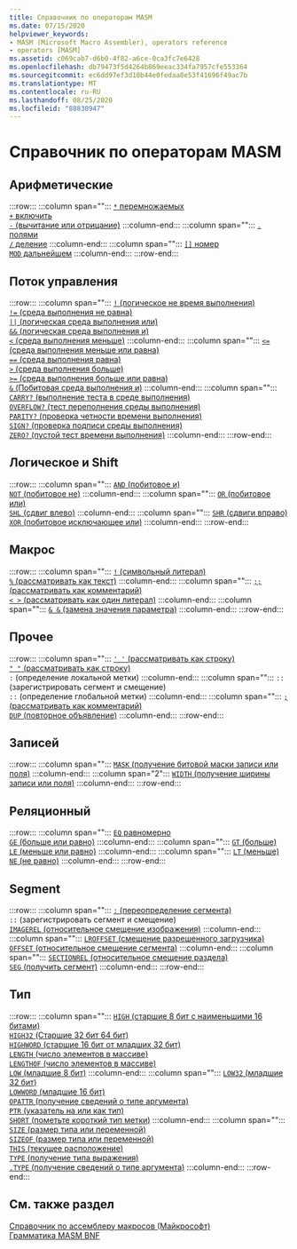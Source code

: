 ```yaml
---
title: Справочник по операторам MASM
ms.date: 07/15/2020
helpviewer_keywords:
- MASM (Microsoft Macro Assembler), operators reference
- operators [MASM]
ms.assetid: c069cab7-d6b0-4f82-a6ce-0ca3fc7e6428
ms.openlocfilehash: db79473f5d4264b869eeac334fa7957cfe553364
ms.sourcegitcommit: ec6dd97ef3d10b44e0fedaa8e53f41696f49ac7b
ms.translationtype: MT
ms.contentlocale: ru-RU
ms.lasthandoff: 08/25/2020
ms.locfileid: "88830947"
---
```

# <a name="masm-operators-reference"></a>Справочник по операторам MASM

## <a name="arithmetic"></a>Арифметические

:::row:::
   :::column span="":::
      [`*` перемножаемых](operator-multiply.md)\
      [`+` включить](operator-add.md)\
      [`-` (вычитание или отрицание)](operator-subtract-2.md)
   :::column-end:::
   :::column span="":::
      [`.` полями](operator-dot.md)\
      [`/` деление](operator-subtract-1.md)
   :::column-end:::
   :::column span="":::
      [`[]` номер](operator-brackets.md)\
      [`MOD` дальнейшем](operator-mod.md)
   :::column-end:::
:::row-end:::

## <a name="control-flow"></a>Поток управления

:::row:::
   :::column span="":::
      [`!` (логическое не время выполнения)](operator-logical-not-masm-run-time.md)\
      [`!=` (среда выполнения не равна)](operator-not-equal-masm.md)\
      [`||` (логическая среда выполнения или)](operator-logical-or.md)\
      [`&&` (логическая среда выполнения и)](operator-logical-and-masm-run-time.md)\
      [`<` (среда выполнения меньше)](operator-less-than-masm-run-time.md)
   :::column-end:::
   :::column span="":::
      [`<=` (среда выполнения меньше или равна)](operator-less-or-equal-masm-run-time.md)\
      [`==` (среда выполнения равна)](operator-equal-masm-run-time.md)\
      [`>` (среда выполнения больше)](operator-greater-than-masm-run-time.md)\
      [`>=` (среда выполнения больше или равна)](operator-greater-or-equal-masm-run-time.md)\
      [`&` (Побитовая среда выполнения и)](operator-bitwise-and.md)
   :::column-end:::
   :::column span="":::
      [`CARRY?` (выполнение теста в среде выполнения)](operator-carry-q.md)\
      [`OVERFLOW?` (тест переполнения среды выполнения)](operator-overflow-q.md)\
      [`PARITY?` (проверка четности времени выполнения)](operator-parity-q.md)\
      [`SIGN?` (проверка подписи среды выполнения)](operator-sign-q.md)\
      [`ZERO?` (пустой тест времени выполнения)](operator-zero-q.md)
   :::column-end:::
:::row-end:::

## <a name="logical-and-shift"></a>Логическое и Shift

:::row:::
   :::column span="":::
      [`AND` (побитовое и)](operator-and.md)\
      [`NOT` (побитовое не)](operator-not.md)
   :::column-end:::
   :::column span="":::
      [`OR` (побитовое или)](operator-or.md)\
      [`SHL` (сдвиг влево)](operator-shl.md)
   :::column-end:::
   :::column span="":::
      [`SHR` (сдвиги вправо)](operator-shr.md)\
      [`XOR` (побитовое исключающее или)](operator-xor.md)
   :::column-end:::
:::row-end:::

## <a name="macro"></a>Макрос

:::row:::
   :::column span="":::
      [`!` (символьный литерал)](operator-logical-not-masm.md)\
      [`%` (рассматривать как текст)](operator-percent.md)
   :::column-end:::
   :::column span="":::
      [`;;` (рассматривать как комментарий)](operator-semicolons.md)\
      [`< >` (рассматривать как один литерал)](operator-literal.md)
   :::column-end:::
   :::column span="":::
      [`& &` (замена значения параметра)](operator-logical-and-masm.md)
   :::column-end:::
:::row-end:::

## <a name="miscellaneous"></a>Прочее

:::row:::
   :::column span="":::
      [`' '` (рассматривать как строку)](operator-single-quote.md)\
      [`" "` (рассматривать как строку)](operator-double-quote.md)\
      `:` (определение локальной метки)
   :::column-end:::
   :::column span="":::
      `::` (зарегистрировать сегмент и смещение) \
      `::` (определение глобальной метки)
   :::column-end:::
   :::column span="":::
      [`;` (рассматривать как комментарий)](operator-semicolon.md)\
      [`DUP` (повторное объявление)](operator-dup.md)
   :::column-end:::
:::row-end:::

## <a name="record"></a>Записей

:::row:::
   :::column span="":::
      [`MASK` (получение битовой маски записи или поля)](operator-mask.md)
   :::column-end:::
   :::column span="2":::
      [`WIDTH` (получение ширины записи или поля)](operator-width.md)
   :::column-end:::
:::row-end:::

## <a name="relational"></a>Реляционный

:::row:::
   :::column span="":::
      [`EQ` равномерно](operator-eq.md)\
      [`GE` (больше или равно)](operator-ge.md)
   :::column-end:::
   :::column span="":::
      [`GT` (больше)](operator-gt.md)\
      [`LE` (меньше или равно)](operator-le.md)
   :::column-end:::
   :::column span="":::
      [`LT` (меньше)](operator-lt.md)\
      [`NE` (не равно)](operator-ne.md)
   :::column-end:::
:::row-end:::

## <a name="segment"></a>Segment

:::row:::
   :::column span="":::
      [`:` (переопределение сегмента)](operator-colon.md)\
      `::` (зарегистрировать сегмент и смещение) \
      [`IMAGEREL` (относительное смещение изображения)](operator-imagerel.md)
   :::column-end:::
   :::column span="":::
      [`LROFFSET` (смещение разрешенного загрузчика)](operator-lroffset.md)\
      [`OFFSET` (относительное смещение сегмента)](operator-offset.md)
   :::column-end:::
   :::column span="":::
      [`SECTIONREL` (относительное смещение раздела)](operator-sectionrel.md)\
      [`SEG` (получить сегмент)](operator-seg.md)
   :::column-end:::
:::row-end:::

## <a name="type"></a>Тип

:::row:::
   :::column span="":::
      [`HIGH` (старшие 8 бит с наименьшими 16 битами)](operator-high.md)\
      [`HIGH32` (Старшие 32 бит 64 бит)](operator-high32.md)\
      [`HIGHWORD` (старшие 16 бит от младших 32 бит)](operator-highword.md)\
      [`LENGTH` (число элементов в массиве)](operator-length.md)\
      [`LENGTHOF` (число элементов в массиве)](operator-lengthof.md)\
      [`LOW` (младшие 8 бит)](operator-low.md)
   :::column-end:::
   :::column span="":::
      [`LOW32` (младшие 32 бит)](operator-low32.md)\
      [`LOWWORD` (младшие 16 бит)](operator-lowword.md)\
      [`OPATTR` (получение сведений о типе аргумента)](operator-opattr.md)\
      [`PTR` (указатель на или как тип)](operator-ptr.md)\
      [`SHORT` (пометьте короткий тип метки)](operator-short.md)
   :::column-end:::
   :::column span="":::
      [`SIZE` (размер типа или переменной)](operator-size.md)\
      [`SIZEOF` (размер типа или переменной)](operator-sizeof.md)\
      [`THIS` (текущее расположение)](operator-this.md)\
      [`TYPE` (получение типа выражения)](operator-type.md)\
      [`.TYPE` (получение сведений о типе аргумента)](operator-dot-type.md)
   :::column-end:::
:::row-end:::

## <a name="see-also"></a>См. также раздел

[Справочник по ассемблеру макросов (Майкрософт)](microsoft-macro-assembler-reference.md)\
[Грамматика MASM BNF](masm-bnf-grammar.md)
